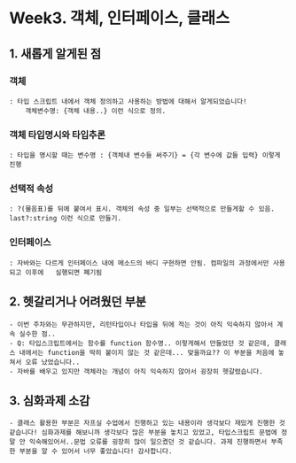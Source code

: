 # Week3. 객체, 인터페이스, 클래스

## 1. 새롭게 알게된 점

### 객체
    : 타입 스크립트 내에서 객체 정의하고 사용하는 방법에 대해서 알게되었습니다!
        객체변수명: {객체 내용..} 이런 식으로 정의. 
### 객체 타입명시와  타입추론
    : 타입을 명시할 때는 변수명 : {객체내 변수들 써주기} = {각 변수에 값들 입력} 이렇게 진행

### 선택적 속성
    : ?(물음표)를 뒤에 붙여서 표시. 객체의 속성 중 일부는 선택적으로 만들게할 수 있음.
    last?:string 이런 식으로 만들기.
    

### 인터페이스
    : 자바와는 다르게 인터페이스 내에 메소드의 바디 구현하면 안됨. 컴파일의 과정에서만 사용되고 이후에   실행되면 폐기됨


## 2. 헷갈리거나 어려웠던 부분
    - 이번 주차와는 무관하지만, 리턴타입이나 타입을 뒤에 적는 것이 아직 익숙하지 않아서 계속 실수한 점..
    - Q: 타입스크립트에서는 함수를 function 함수명.. 이렇게해서 만들었던 것 같은데, 클래스 내에서는 function을 딱히 붙이지 않는 것 같은데... 맞을까요?? 이 부분을 처음에 놓쳐서 오류 났었습니다..
    - 자바를 배우고 있지만 객체라는 개념이 아직 익숙하지 않아서 굉장히 헷갈렸습니다.


## 3. 심화과제 소감
    - 클래스 활용한 부분은 자프실 수업에서 진행하고 있는 내용이라 생각보다 재밌게 진행한 것 같습니다! 심화과제를 해보니까 생각보다 많은 부분을 놓치고 있었고, 타입스크립트 문법에 정말 안 익숙해있어서..문법 오류를 굉장히 많이 일으켰던 것 같습니다. 과제 진행하면서 부족한 부분을 알 수 있어서 너무 좋았습니다! 감사합니다.
